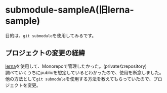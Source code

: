 # submodule-sampleA(旧lerna-sample)

目的は、`git submodule`を使用してみるです。

## プロジェクトの変更の経緯

[lerna](https://github.com/lerna/lerna)を使用して、Monorepoで管理したかった。(privateなrepository)  
調べていくうちにpublicを想定しているとわかったので、使用を断念しました。他の方法として`git submodule`を使用する方法を教えてもらっていたので、プロジェクトを変更。
